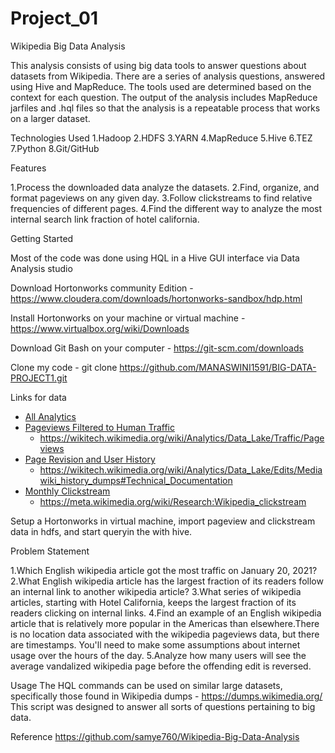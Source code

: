 # Project_01
Wikipedia Big Data Analysis

This analysis consists of using big data tools to answer questions about datasets from Wikipedia. There are a series of analysis questions, answered using Hive and MapReduce. The tools used are determined based on the context for each question. The output of the analysis includes MapReduce jarfiles and .hql files so that the analysis is a repeatable process that works on a larger dataset.

Technologies Used
1.Hadoop
2.HDFS
3.YARN
4.MapReduce
5.Hive
6.TEZ
7.Python
8.Git/GitHub

Features

1.Process the downloaded data analyze the datasets.
2.Find, organize, and format pageviews on any given day.
3.Follow clickstreams to find relative frequencies of different pages.
4.Find the different way to analyze the most internal search link fraction of hotel california.

Getting Started

Most of the code was done using HQL in a Hive GUI interface via Data Analysis studio

Download Hortonworks community Edition -https://www.cloudera.com/downloads/hortonworks-sandbox/hdp.html

Install Hortonworks on your machine or virtual machine - https://www.virtualbox.org/wiki/Downloads

Download Git Bash on your computer - https://git-scm.com/downloads

Clone my code - git clone https://github.com/MANASWINI1591/BIG-DATA-PROJECT1.git

 Links for data
- [All Analytics](https://dumps.wikimedia.org/other/analytics/)
- [Pageviews Filtered to Human Traffic](https://dumps.wikimedia.org/other/pageviews/readme.html)
  - https://wikitech.wikimedia.org/wiki/Analytics/Data_Lake/Traffic/Pageviews
- [Page Revision and User History](https://dumps.wikimedia.org/other/mediawiki_history/readme.html)
  - https://wikitech.wikimedia.org/wiki/Analytics/Data_Lake/Edits/Mediawiki_history_dumps#Technical_Documentation
- [Monthly Clickstream](https://dumps.wikimedia.org/other/clickstream/readme.html)
  - https://meta.wikimedia.org/wiki/Research:Wikipedia_clickstream

Setup a Hortonworks in virtual machine, import pageview and clickstream data in hdfs, and start queryin the with hive.


Problem Statement

1.Which English wikipedia article got the most traffic on January 20, 2021?
2.What English wikipedia article has the largest fraction of its readers follow an internal link to another wikipedia article?
3.What series of wikipedia articles, starting with Hotel California, keeps the largest fraction of its readers clicking on internal links.
4.Find an example of an English wikipedia article that is relatively more popular in the Americas than elsewhere.There is no location data associated with the wikipedia pageviews data, but there are timestamps. You'll need to make some assumptions about internet usage over the hours of the day.
5.Analyze how many users will see the average vandalized wikipedia page before the offending edit is reversed.


Usage
The HQL commands can be used on similar large datasets, specifically those found in Wikipedia dumps - https://dumps.wikimedia.org/
This script was designed to answer all sorts of questions pertaining to big data.


Reference
https://github.com/samye760/Wikipedia-Big-Data-Analysis
